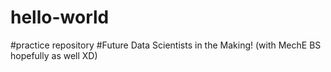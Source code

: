 # hello-world
#practice repository 
#Future Data Scientists in the Making! (with MechE BS hopefully as well XD) 
